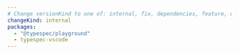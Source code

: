 ```yaml
---
# Change versionKind to one of: internal, fix, dependencies, feature, deprecation, breaking
changeKind: internal
packages:
  - "@typespec/playground"
  - typespec-vscode
---
```

